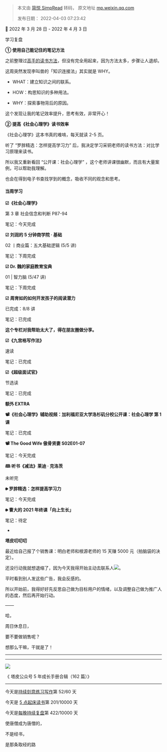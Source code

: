 > 本文由 [简悦 SimpRead](http://ksria.com/simpread/) 转码， 原文地址 [mp.weixin.qq.com](https://mp.weixin.qq.com/s/NduO3VMDfLvxiRIfmH1-qg)
>
> 发布日期： 2022-04-03 07:23:42

📅 2022 年 3 月 28 日 - 2022 年 4 月 3 日

  

学习复盘

**① 使用自己能记住的笔记方法**

之前整理过[高手的读书方法](http://mp.weixin.qq.com/s?__biz=MzIwMzA5NTI3NQ==&mid=2649909400&idx=1&sn=071f56cd6b16e0a7cdd350c7a551fe34&chksm=8ed2651cb9a5ec0a7f14ee9a4d8315489bbec1d8d97b6b472ec4db12509139dfa93f233f797f&scene=21#wechat_redirect)，但没有完全用起来，因为方法太多，步骤让人退却。

这周突然发现李叫兽的「知识连接法」其实就是 WHY。  

*   WHAT：建立知识之间的联系。
    
*   HOW：构思知识的多种用法。
    
*   WHY：探索事物背后的原因。
    

这个发现让我的笔记效率提升，思考有效，非常开心！

**② 提高《社会心理学》读书效率**

《社会心理学》这本书真的难啃，每天就读 2-5 页。

听了 “罗胖精选：怎样提高学习力” 后，我决定学习采铜老师的读书方法：对比学习原理来读书。

所以我又重新看回 “公开课：社会心理学” ，这个老师讲课很幽默，而且有大量案例，可以帮助我理解。

也会在得到电子书查找学到的概念，吸收不同的观念和思考。

#### **当周学习**

**☑《社会心理学》**

第 3 章 社会信念和判断 P87-94

笔记：今天完成

  

**☑ 刘润的 5 分钟商学院 · 基础**

02 丨商业篇：五大基础逻辑 (5/5 讲)

笔记：下周完成

  

**☑ Dr. 魏的家庭教育宝典**

01 | 智力脑 (5/47 讲)

笔记：下周完成

  

**☑ 周育如的如何开发孩子的阅读潜力**

已完成：8/8 讲

笔记：已完成

**这个专栏对我帮助太大了，得在朋友圈做分享。**

  

**☑《九宫格写作法》**

速读

笔记：已完成

  

**☑《超级面试官》**

节选读

笔记：已完成

  

  

**额外 EXTRA**

**📽《社会心理学》辅助视频：加利福尼亚大学洛杉矶分校公开课：社会心理学 第 1 课**

笔记：已完成

  

**📽 The Good Wife 傲骨贤妻 S02E01-07**

笔记：今天完成

  

**🕮 听书《减法》莱迪 · 克洛茨**

未听完

  

**🕪 罗胖精选：怎样提高学习力**

笔记：今天完成

  

**🕪 曹大的 2021 年终课「向上生长」**

笔记：待定

  

-

  

**塔皮叨叨叨**

最近给自己报了个销售课：明白老师和根源老师的 15 天赚 5000 元（拍脑袋的决定）。

还没行动我就想退缩了，因为今天我得开始主动去联系人![](https://mmbiz.qpic.cn/mmbiz_png/2qRZ6oIialEBJ4yC0ROO4K2MPQkIEs2jySTU8ibf9S7gicoIDZPwTc3bhXiaawl1TdOBQpTWr8yOjzKiagSpjIRnN4Q/640?wx_fmt=png)。

平时看到别人发这些广告，我会反感的。

  

所以开始前，我得好好先反思自己做为目标用户的情绪，以及调整自己做为推广人的态度，然后再开始行动。

  

——

  

哈，

周日休息日，

要不要做销售呢？

想那么干嘛，干就是了！

* * *

* * *

[![](https://mmbiz.qpic.cn/mmbiz_jpg/2qRZ6oIialEC7HvcceKwK6r9fNAJWFrPvjvY9saswZfTRsUhMib2GETky30roa7NibLF04g3Gs0yMUDeHtDepePsw/640?wx_fmt=jpeg)](https://mp.weixin.qq.com/s?__biz=MzIwMzA5NTI3NQ==&mid=2649917487&idx=1&sn=bcb7511180bc02d71ed255477345d157&chksm=8ed285abb9a50cbd7a69c7b53b6661ef81e0ab8532ba714c8176e9e164d8d42708a45494ae15&token=835924073&lang=zh_CN&scene=21#wechat_redirect)  

《 塔皮公众号 5 年成长手册合辑（162 篇）》

* * *

  

今天是[持续刻意练习写作](http://mp.weixin.qq.com/s?__biz=MzIwMzA5NTI3NQ==&mid=2649917473&idx=1&sn=820e2212df3f659eef0d03d83770cb9b&chksm=8ed285a5b9a50cb30d109fad21f8baeda4357633e89502e3eb09bb7fc3b916fc4030c9778522&scene=21#wechat_redirect)第 52/60 天

今天是 [5 点起床读书](https://mp.weixin.qq.com/s?__biz=MzIwMzA5NTI3NQ==&mid=2649910546&idx=1&sn=65b422dc1f32c5ed3ce3641cd94c698a&chksm=8ed26096b9a5e98079a1d9c6a6910fa5603a17b3767e9e908af827c0a843bbc0a8853e484493&token=1634201240&lang=zh_CN&scene=21#wechat_redirect)第 201/10000 天

今天是[每晚持续复盘](https://mp.weixin.qq.com/mp/appmsgalbum?__biz=MzIwMzA5NTI3NQ==&action=getalbum&album_id=1740274455186046978&scene=21#wechat_redirect)第 422/10000 天

  

使唐僧成为唐僧的，

不是经书，

是那条取经的路